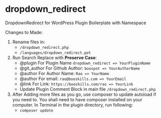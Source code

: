# dropdown_redirect
DropdownRedirect for WordPress Plugin Boilerplate with Namespace


Changes to Made:

1. Rename files in:
    * `/dropdown_redirect.php`
    * `/languages/dropdown_redirect.pot`
2. Run Search Replace with **Preserve Case**:
    * @plugin For Plugin Name `dropdown_redirect => YourPluginName`
    * @git_author For Github Author: `boospot => YourAuthorName`
    * @author For Author Name: `Rao => YourName`
    * @author For email: `rao@booskills.com => YourEmail`
    * @link For Link: `https://booskills.com/rao => YourLink`
    * Update Plugin Comment Block in main file `/dropdown_redirect.php`
3. After Adding more files as you go, use composer to update autoload if you need to. You shall need to have composer installed on your computer. In Terminal in the plugin directory, run following:
    *  `composer update`
 